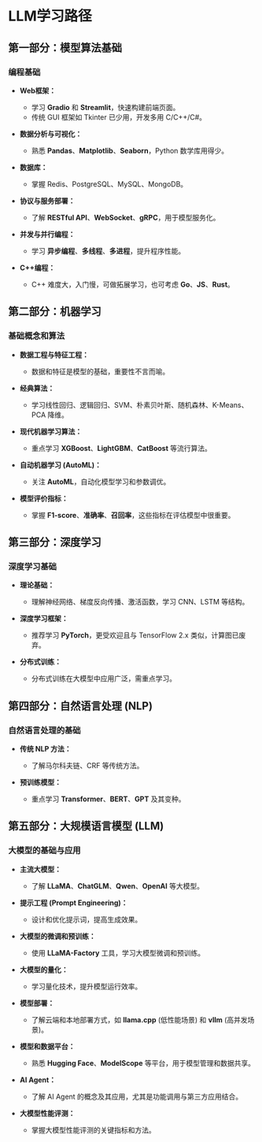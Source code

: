 # LLM学习路径

## 第一部分：模型算法基础

### 编程基础

- **Web框架：**
  - 学习 **Gradio** 和 **Streamlit**，快速构建前端页面。
  - 传统 GUI 框架如 Tkinter 已少用，开发多用 C/C++/C#。

- **数据分析与可视化：**
  - 熟悉 **Pandas**、**Matplotlib**、**Seaborn**，Python 数学库用得少。

- **数据库：**
  - 掌握 Redis、PostgreSQL、MySQL、MongoDB。

- **协议与服务部署：**
  - 了解 **RESTful API**、**WebSocket**、**gRPC**，用于模型服务化。

- **并发与并行编程：**
  - 学习 **异步编程**、**多线程**、**多进程**，提升程序性能。

- **C++编程：**
  - C++ 难度大，入门慢，可做拓展学习，也可考虑 **Go**、**JS**、**Rust**。

## 第二部分：机器学习

### 基础概念和算法

- **数据工程与特征工程：**
  - 数据和特征是模型的基础，重要性不言而喻。

- **经典算法：**
  - 学习线性回归、逻辑回归、SVM、朴素贝叶斯、随机森林、K-Means、PCA 降维。

- **现代机器学习算法：**
  - 重点学习 **XGBoost**、**LightGBM**、**CatBoost** 等流行算法。

- **自动机器学习 (AutoML)：**
  - 关注 **AutoML**，自动化模型学习和参数调优。

- **模型评价指标：**
  - 掌握 **F1-score**、**准确率**、**召回率**，这些指标在评估模型中很重要。

## 第三部分：深度学习

### 深度学习基础

- **理论基础：**
  - 理解神经网络、梯度反向传播、激活函数，学习 CNN、LSTM 等结构。

- **深度学习框架：**
  - 推荐学习 **PyTorch**，更受欢迎且与 TensorFlow 2.x 类似，计算图已废弃。

- **分布式训练：**
  - 分布式训练在大模型中应用广泛，需重点学习。

## 第四部分：自然语言处理 (NLP)

### 自然语言处理的基础

- **传统 NLP 方法：**
  - 了解马尔科夫链、CRF 等传统方法。

- **预训练模型：**
  - 重点学习 **Transformer**、**BERT**、**GPT** 及其变种。

## 第五部分：大规模语言模型 (LLM)

### 大模型的基础与应用

- **主流大模型：**
  - 了解 **LLaMA**、**ChatGLM**、**Qwen**、**OpenAI** 等大模型。

- **提示工程 (Prompt Engineering)：**
  - 设计和优化提示词，提高生成效果。

- **大模型的微调和预训练：**
  - 使用 **LLaMA-Factory** 工具，学习大模型微调和预训练。

- **大模型的量化：**
  - 学习量化技术，提升模型运行效率。

- **模型部署：**
  - 了解云端和本地部署方式，如 **llama.cpp** (低性能场景) 和 **vllm** (高并发场景)。

- **模型和数据平台：**
  - 熟悉 **Hugging Face**、**ModelScope** 等平台，用于模型管理和数据共享。

- **AI Agent：**
  - 了解 AI Agent 的概念及其应用，尤其是功能调用与第三方应用结合。

- **大模型性能评测：**
  - 掌握大模型性能评测的关键指标和方法。
